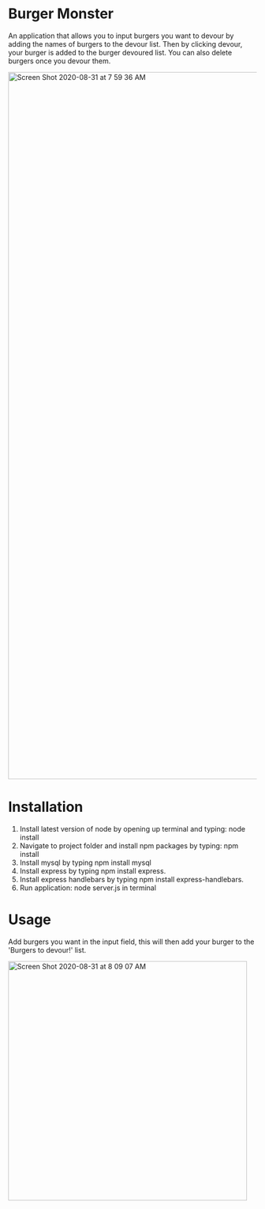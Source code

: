 # Burger Monster
An application that allows you to input burgers you want to devour by adding the names of burgers to the devour list. Then by clicking devour, your burger is added to the burger devoured list. You can also delete burgers once you devour them. 

<img width="1430" alt="Screen Shot 2020-08-31 at 7 59 36 AM" src="https://user-images.githubusercontent.com/64607428/91718642-c785a100-eb61-11ea-819a-ee68cb477d3e.png">

# Installation 
1. Install latest version of node by opening up terminal and typing: node install
2. Navigate to project folder and install npm packages by typing: npm install
3. Install mysql by typing npm install mysql
4. Install express by typing npm install express.
5. Install express handlebars by typing npm install express-handlebars.
6. Run application: node server.js in terminal 

# Usage 
Add burgers you want in the input field, this will then add your burger to the 'Burgers to devour!' list.

<img width="484" alt="Screen Shot 2020-08-31 at 8 09 07 AM" src="https://user-images.githubusercontent.com/64607428/91718992-7b872c00-eb62-11ea-91cc-a8b7aa70fd29.png">
